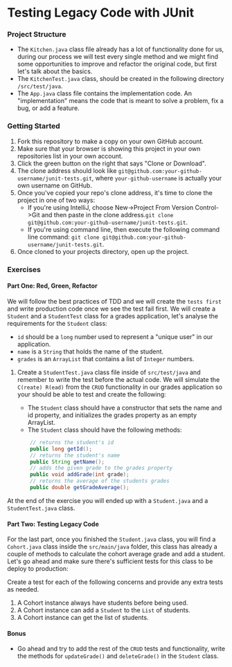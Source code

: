 # Testing Legacy Code with JUnit

### Project Structure
- The `Kitchen.java` class file already has a lot of functionality done for us, during our process we will test every single method and we might find some opportunities to improve and refactor the original code, but first let's talk about the basics.
- The `KitchenTest.java` class, should be created in the following directory `/src/test/java`.
- The `App.java` class file contains the implementation code. An "implementation" means the code that is meant to solve a problem, fix a bug, or add a feature.


### Getting Started
1. Fork this repository to make a copy on your own GitHub account.
1. Make sure that your browser is showing this project in your own repositories list in your own account.
1. Click the green button on the right that says "Clone or Download". 
1. The clone address should look like `git@github.com:your-github-username/junit-tests.git`, where `your-github-username` is actually your own username on GitHub.
1. Once you've copied your repo's clone address, it's time to clone the project in one of two ways: 
    - If you're using IntelliJ, choose New->Project From Version Control->Git and then paste in the clone address.`git clone git@github.com:your-github-username/junit-tests.git`.
    - If you're using command line, then execute the following command line command: `git clone git@github.com:your-github-username/junit-tests.git`.
1. Once cloned to your projects directory, open up the project.

### Exercises

#### Part One: Red, Green, Refactor 

We will follow the best practices of TDD and we will create the `tests first` and write production code once we see the test fail first. We will create a `Student` and a `StudentTest` class for a grades application, let's analyse the requirements for the `Student` class:
 
- `id` should be a `long` number used to represent a "unique user" in our application.
- `name` is a `String` that holds the name of the student.
- `grades` is an `ArrayList` that contains a list of `Integer` numbers.

1. Create a `StudentTest.java` class file inside of `src/test/java` and remember to write the test before the actual code. We will simulate the `C(reate) R(ead)` from the `CRUD` functionality in our grades application so your should be able to test and create the following:

    - The `Student` class should have a constructor that sets the name and id property, and initializes the grades property as an empty ArrayList.
    - The `Student` class should have the following methods:
    ```java
        // returns the student's id
        public long getId();  
        // returns the student's name
        public String getName();
        // adds the given grade to the grades property
        public void addGrade(int grade);
        // returns the average of the students grades
        public double getGradeAverage();
    ```
At the end of the exercise you will ended up with a `Student.java` and a `StudentTest.java` class.

#### Part Two: Testing Legacy Code

For the last part, once you finished the `Student.java` class, you will find a `Cohort.java` class inside the `src/main/java` folder, this class has already a couple of methods to calculate the cohort average grade and add a student. Let's go ahead and make sure there's sufficient tests for this class to be deploy to production:

Create a test for each of the following concerns and provide any extra tests as needed. 

1. A Cohort instance always have students before being used.
1. A Cohort instance can add a `Student` to the `List` of students.
1. A Cohort instance can get the list of students.

#### Bonus

- Go ahead and try to add the rest of the `CRUD` tests and functionality, write the methods for `updateGrade()` and `deleteGrade()` in the `Student` class.